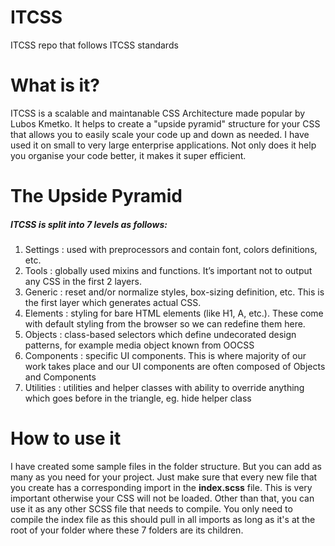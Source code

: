 # ITCSS
ITCSS repo that follows ITCSS standards

# What is it?
ITCSS is a scalable and maintanable CSS Architecture made popular by Lubos Kmetko. It helps to create a "upside pyramid" structure for your CSS that allows you to easily scale your code up and down as needed. I have used it on small to very large enterprise applications. Not only does it help you organise your code better, it makes it super efficient.

# The Upside Pyramid
##### ITCSS is split into 7 levels as follows:
1. Settings : used with preprocessors and contain font, colors definitions, etc.
2. Tools : globally used mixins and functions. It’s important not to output any CSS in the first 2 layers.
3. Generic : reset and/or normalize styles, box-sizing definition, etc. This is the first layer which generates actual CSS.
4. Elements : styling for bare HTML elements (like H1, A, etc.). These come with default styling from the browser so we can redefine them here.
5. Objects : class-based selectors which define undecorated design patterns, for example media object known from OOCSS
6. Components : specific UI components. This is where majority of our work takes place and our UI components are often composed of Objects and Components
7. Utilities : utilities and helper classes with ability to override anything which goes before in the triangle, eg. hide helper class

# How to use it
I have created some sample files in the folder structure. But you can add as many as you need for your project. Just make sure that every new file that you create has a corresponding import in the **index.scss** file. This is very important otherwise your CSS will not be loaded. Other than that, you can use it as any other SCSS file that needs to compile. You only need to compile the index file as this should pull in all imports as long as it's at the root of your folder where these 7 folders are its children.
